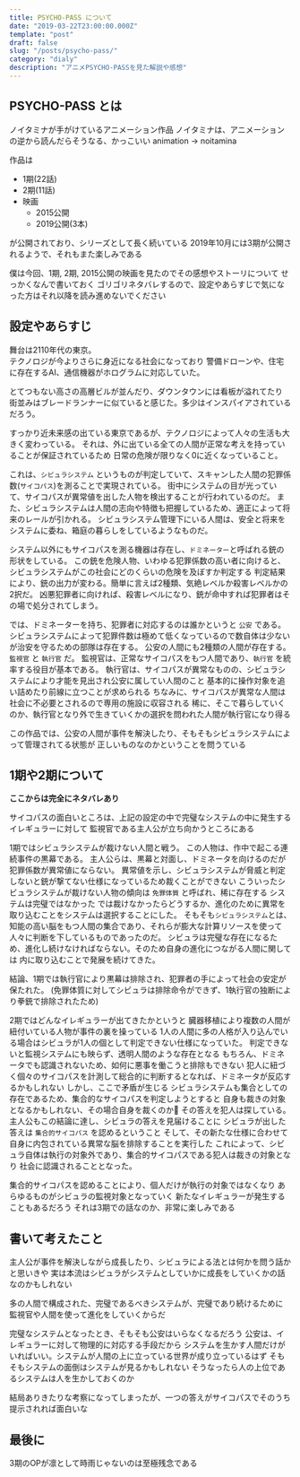 ```yaml
---
title: PSYCHO-PASS について
date: "2019-03-22T23:00:00.000Z"
template: "post"
draft: false
slug: "/posts/psycho-pass/"
category: "dialy"
description: "アニメPSYCHO-PASSを見た解説や感想"
---
```


## PSYCHO-PASS とは

ノイタミナが手がけているアニメーション作品
ノイタミナは、アニメーションの逆から読んだらそうなる、かっこいい
animation -> noitamina

作品は

- 1期(22話)
- 2期(11話)
- 映画
  - 2015公開
  - 2019公開(3本)

が公開されており、シリーズとして長く続いている
2019年10月には3期が公開されるようで、それもまた楽しみである

僕は今回、1期, 2期, 2015公開の映画を見たのでその感想やストーリについて
せっかくなんで書いておく
ゴリゴリネタバレするので、設定やあらすじで気になった方はそれ以降を読み進めないでください

## 設定やあらすじ

舞台は2110年代の東京。  
テクノロジが今よりさらに身近になる社会になっており
警備ドローンや、住宅に存在するAI、通信機器がホログラムに対応していた。  

とてつもない高さの高層ビルが並んだり、ダウンタウンには看板が溢れてたり
街並みはブレードランナーに似ていると感じた。多少はインスパイアされているだろう。

すっかり近未来感の出ている東京であるが、テクノロジによって人々の生活も大きく変わっている。
それは、外に出ている全ての人間が正常な考えを持っていることが保証されているため
日常の危険が限りなく0に近くなっていること。

これは、`シビュラシステム` というものが判定していて、スキャンした人間の犯罪係数(`サイコパス`)を測ることで実現されている。
街中にシステムの目が光っていて、サイコパスが異常値を出した人物を検出することが行われているのだ。
また、シビュラシステムは人間の志向や特徴も把握しているため、適正によって将来のレールが引かれる。
シビュラシステム管理下にいる人間は、安全と将来をシステムに委ね、箱庭の暮らしをしているようなものだ。

システム以外にもサイコパスを測る機器は存在し、`ドミネーター`と呼ばれる銃の形状をしている。
この銃を危険人物、いわゆる犯罪係数の高い者に向けると、シビュラシステムがこの社会にどのくらいの危険を及ぼすか判定する
判定結果により、銃の出力が変わる。簡単に言えば2種類、気絶レベルか殺害レベルかの2択だ。
凶悪犯罪者に向ければ、殺害レベルになり、銃が命中すれば犯罪者はその場で処分されてしまう。

では、ドミネーターを持ち、犯罪者に対応するのは誰かというと `公安` である。
シビュラシステムによって犯罪件数は極めて低くなっているので数自体は少ないが治安を守るための部隊は存在する。
公安の人間にも2種類の人間が存在する。`監視官` と `執行官` だ。
監視官は、正常なサイコパスをもつ人間であり、`執行官` を統率する役目が基本である。
執行官は、サイコパスが異常なものの、シビュラシステムにより才能を見出され公安に属してい人間のこと
基本的に操作対象を追い詰めたり前線に立つことが求められる
ちなみに、サイコパスが異常な人間は社会に不必要とされるので専用の施設に収容される
稀に、そこで暮らしていくのか、執行官となり外で生きていくかの選択を問われた人間が執行官になり得る

この作品では、公安の人間が事件を解決したり、そもそもシビュラシステムによって管理されてる状態が
正しいものなのかということを問うている

## 1期や2期について

**ここからは完全にネタバレあり**

サイコパスの面白いところは、上記の設定の中で完璧なシステムの中に発生するイレギュラーに対して
監視官である主人公が立ち向かうところにある

1期ではシビュラシステムが裁けない人間と戦う。
この人物は、作中で起こる連続事件の黒幕である。
主人公らは、黒幕と対面し、ドミネータを向けるのだが犯罪係数が異常値にならない。
異常値を示し、シビュラシステムが脅威と判定しないと銃が撃てない仕様になっているため裁くことができない
こういったシビュラシステムが裁けない人物の傾向は `免罪体質` と呼ばれ、稀に存在する
システムは完璧ではなかった
では裁けなかったらどうするか、進化のために異常を取り込むことをシステムは選択することにした。
そもそも`シビュラシステム`とは、知能の高い脳をもつ人間の集合であり、それらが膨大な計算リソースを使って
人々に判断を下しているものであったのだ。
シビュラは完璧な存在になるため、進化し続けなければならない。そのため自身の進化につながる人間に関しては
内に取り込むことで発展を続けてきた。

結論、1期では執行官により黒幕は排除され、犯罪者の手によって社会の安定が保たれた。
(免罪体質に対してシビュラは排除命令ができず、1執行官の独断により拳銃で排除されたため)

2期ではどんなイレギュラーが出てきたかというと
臓器移植により複数の人間が紐付いている人物が事件の裏を操っている
1人の人間に多の人格が入り込んでいる場合はシビュラが1人の個として判定できない仕様になっていた。
判定できないと監視システムにも映らず、透明人間のような存在となる
もちろん、ドミネータでも認識されないため、如何に悪事を働こうと排除もできない
犯人に紐づく個々のサイコパスを計測して総合的に判断するとなれば、ドミネータが反応するかもしれない
しかし、ここで矛盾が生じる
シビュラシステムも集合としての存在であるため、集合的なサイコパスを判定しようとすると
自身も裁きの対象となるかもしれない、その場合自身を裁くのか
その答えを犯人は探している。主人公もこの結論に達し、シビュラの答えを見届けることに
シビュラが出した答えは `集合的サイコパス` を認めるということ
そして、その新たな仕様に合わせて自身に内包されている異常な脳を排除することを実行した
これによって、シビュラ自体は執行の対象外であり、集合的サイコパスである犯人は裁きの対象となり
社会に認識されることとなった。

集合的サイコパスを認めることにより、個人だけが執行の対象ではなくなり
あらゆるものがシビュラの監視対象となっていく
新たなイレギュラーが発生することもあるだろう
それは3期での話なのか、非常に楽しみである

## 書いて考えたこと

主人公が事件を解決しながら成長したり、シビュラによる法とは何かを問う話かと思いきや
実は本流はシビュラがシステムとしていかに成長をしていくかの話なのかもしれない

多の人間で構成された、完璧であるべきシステムが、完璧であり続けるために
監視官や人間を使って進化をしていくからだ

完璧なシステムとなったとき、そもそも公安はいらなくなるだろう
公安は、イレギュラーに対して物理的に対応する手段だから
システムを生かす人間だけがいればいい。システムが人間の上に立っている世界が成り立っているはず
そもそもシステムの面倒はシステムが見るかもしれない
そうなったら人の上位であるシステムは人を生かしておくのか

結局ありきたりな考察になってしまったが、一つの答えがサイコパスでそのうち
提示されれば面白いな

## 最後に

3期のOPが凛として時雨じゃないのは至極残念である


